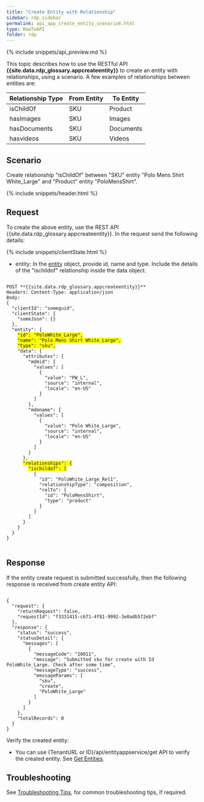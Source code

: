 ```yaml
---
title: "Create Entity with Relationship"
sidebar: rdp_sidebar
permalink: api_app_create_entity_scenario6.html
type: HowToAPI
folder: rdp
---
```


{% include snippets/api_preview.md %}

This topic describes how to use the RESTful API **{{site.data.rdp_glossary.appcreateentity}}** to create an entity with relationships, using a scenario. A few examples of relationships between entities are:

| Relationship Type | From Entity |  To Entity |
|----|---------------|--------------|
| isChildOf | SKU| Product | 
| hasImages | SKU  | Images | 
| hasDocuments | SKU | Documents | 
| hasvideos | SKU | Videos | 

## Scenario

Create relationship "isChildOf"  between "SKU" entity "Polo Mens Shirt White_Large" and "Product" entity "PoloMensShirt".

{% include snippets/header.html %}

## Request

To create the above entity, use the REST API {{site.data.rdp_glossary.appcreateentity}}. In the request send the following details:

{% include snippets/clientState.html %}
* entity: In the [entity](api_entity_object_structure.html) object, provide id, name and type. Include the details of the "ischildof" relationship inside the data object.

<pre>
<code>
POST **{{site.data.rdp_glossary.appcreateentity}}**
Headers: Content-Type: application/json
Body:
{
  "clientId": "someguid",
  "clientState": {
    "someJson": {}
  },
  "entity": {
    <span style="background-color: #FFFF00">"id": "PoloWhite_Large",</span>
    <span style="background-color: #FFFF00">"name": "Polo Mens Shirt White_Large",</span>
    <span style="background-color: #FFFF00">"type": "sku",</span>
    "data": {
      "attributes": {
        "mdmid": {
          "values": [
            {
              "value": "PW_L",
              "source": "internal",
              "locale": "en-US"
            }
          ]
        },
        "mdmname": {
          "values": [
            {
              "value": "Polo White_Large",
              "source": "internal",
              "locale": "en-US"
            }
          ]
        }
      },
      <span style="background-color: #FFFF00">"relationships": {</span>
        <span style="background-color: #FFFF00">"ischildof": [</span>
          {
            "id": "PoloWhite_Large_Rel1",
            "relationshipType": "composition",
            "relTo": {
              "id": "PoloMensShirt",
              "type": "product"
            }
          }
        ]
      }
    }
  }
}
</code>
</pre> 

## Response

If the entity create request is submitted successfully, then the following response is received from create entity API:

<pre><code>
{
  "request": {
    "returnRequest": false,
    "requestId": "f3331415-c671-4f81-9992-3e0adb572ebf"
  },
  "response": {
    "status": "success",
    "statusDetail": {
      "messages": [
        {
          "messageCode": "I0011",
          "message": "Submitted sku for create with Id PoloWhite_Large. Check after some time",
          "messageType": "success",
          "messageParams": [
            "sku",
            "create",
            "PoloWhite_Large"
          ]
        }
      ]
    },
    "totalRecords": 0
  }
}
</code></pre> 

Verify the created entity:<br>
* You can use {TenantURL or ID}/api/entityappservice/get API to verify the created entity. See [Get Entities](api_app_get_entity.html).

## Troubleshooting

See [Troubleshooting Tips](api_troubleshooting_tips.html), for common troubleshooting tips, if required.